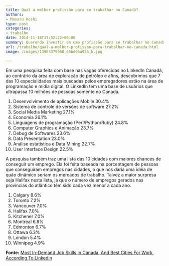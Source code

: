```yaml
---
title: Qual a melhor profissão para se trabalhar no Canadá?
authors:
- Masaru Hoshi
type: post
categories:
- trabalho
date: 2014-11-18T17:52:22+00:00
summary: Querendo investir em uma profissão para se trabalhar no Canadá? Pois talvez seja melhor você dar uma olhada nesta lista de profissões.
url: /trabalho/qual-a-melhor-profissao-para-trabalhar-no-canada.html
image: /images/13903379060_65bd06a926_k.jpg

---
```

Em uma pesquisa feita com base nas vagas oferecidas no LinkedIn Canadá, ao contrário da área de exploração de petróleo e afins, descobrimos que 7 das 10 especialidades mais buscadas pelos empregadores estão na área de programação e mídia digital. O LinkedIn tem uma base de usuários que ultrapassa 10 milhões de pessoas somente no Canadá.

  1. Desenvolvimento de aplicações Mobile 30.4%
  2. Sistema de controle de versões de software 27.2%
  3. Social Media Marketing 27.1%
  4. Economia 26.1%
  5. Linguagens de programação (Perl/Python/Ruby) 24.8%
  6. Computer Graphics e Animação 23.7%
  7. Debug de Softwares 23.6%
  8. Data Presentation 23.0%
  9. Análise estatística e Data Mining 22.7%
 10. User Interface Design 22.5%

A pesquisa também traz uma lista das 10 cidades com maiores chances de conseguir um emprego. Ela foi feita baseada na porcentagem de pessoas que conseguiram empregos nas cidades, o que nos daria uma idéia de quão dinâmico seriam os mercados de trabalho. Talvez a maior surpresa seja Halifax nesta lista, já que o número de empregos gerados nas províncias do atlântico têm sido cada vez menor a cada ano.

  1. Calgary 8.6%
  2. Toronto 7.2%
  3. Vancouver 7.0%
  4. Halifax 7.0%
  5. Kitchener 7.0%
  6. Montreal 6.8%
  7. Edmonton 6.7%
  8. Ottawa 6.3%
  9. London 5.4%
 10. Winnipeg 4.9%

**Fonte:** <a href="http://www.huffingtonpost.ca/2014/11/18/in-demand-job-skills-canada-linkedin_n_6177484.html" target="_blank">Most In-Demand Job Skills In Canada, And Best Cities For Work, According To LinkedIn</a>